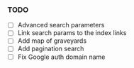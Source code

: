 ### TODO

- [ ] Advanced search parameters
- [ ] Link search params to the index links
- [ ] Add map of graveyards
- [ ] Add pagination search
- [ ] Fix Google auth domain name
